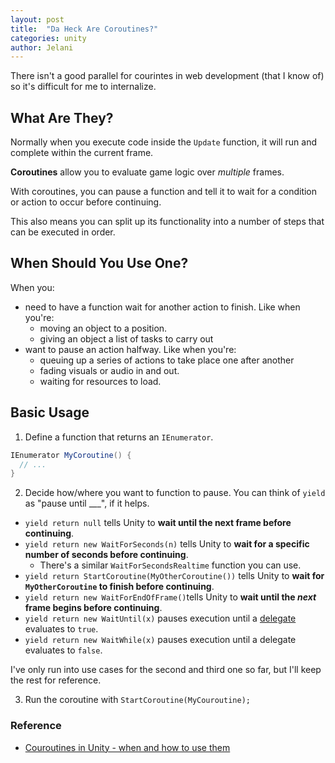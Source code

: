 ```yaml
---
layout: post
title:  "Da Heck Are Coroutines?"
categories: unity
author: Jelani
---
```


There isn't a good parallel for courintes in web development (that I know of) so it's difficult for me to internalize.

## What Are They?

Normally when you execute code inside the `Update` function, it will run and complete within the current frame.

**Coroutines** allow you to evaluate game logic over _multiple_ frames.

With coroutines, you can pause a function and tell it to wait for a condition or action to occur before continuing.

This also means you can split up its functionality into a number of steps that can be executed in order.

## When Should You Use One?

When you:
- need to have a function wait for another action to finish.
  Like when you're:
  - moving an object to a position.
  - giving an object a list of tasks to carry out
- want to pause an action halfway.
  Like when you're:
  - queuing up a series of actions to take place one after another
  - fading visuals or audio in and out.
  - waiting for resources to load.

## Basic Usage

1. Define a function that returns an `IEnumerator`.

```c#
IEnumerator MyCoroutine() {
  // ...
}
```

2. Decide how/where you want to function to pause. You can think of `yield` as "pause until ___", if it helps.

  - `yield return null` tells Unity to **wait until the next frame before continuing**.
  - `yield return new WaitForSeconds(n)` tells Unity to **wait for a specific number of seconds before continuing**.
    - There's a similar `WaitForSecondsRealtime` function you can use.
  - `yield return StartCoroutine(MyOtherCoroutine())` tells Unity to **wait for `MyOtherCoroutine` to finish before continuing**.
  - `yield return new WaitForEndOfFrame()`tells Unity to **wait until the _next_ frame begins before continuing**.
  - `yield return new WaitUntil(x)` pauses execution until a <u>delegate</u> evaluates to `true`.
  - `yield return new WaitWhile(x)` pauses execution until a delegate evaluates to `false`.

I've only run into use cases for the second and third one so far, but I'll keep the rest for reference.

3. Run the coroutine with `StartCoroutine(MyCouroutine);`

### Reference

- [Couroutines in Unity - when and how to use them](https://gamedevbeginner.com/coroutines-in-unity-when-and-how-to-use-them/)
